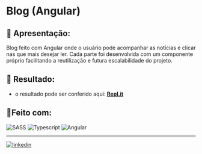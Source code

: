 # Blog (Angular)

## 📝 Apresentação:
Blog feito com Angular onde o usuário pode acompanhar as notícias e clicar nas que mais desejar ler. 
Cada parte foi desenvolvida com um componente próprio facilitando a reutilização e futura escalabilidade do projeto.

## 🎨 Resultado:
- o resultado pode ser conferido aqui: [**Repl.it**](https://iuriluna.github.io/Conversor-de-Moedas/) 


## 🔨Feito com:

<img src="https://img.shields.io/badge/Sass-CC6699?style=for-the-badge&logo=sass&logoColor=white" alt="SASS">
<img src="https://img.shields.io/badge/TypeScript-007ACC?style=for-the-badge&logo=typescript&logoColor=white" alt="Typescript">
<img src="https://img.shields.io/badge/Angular-DD0031?style=for-the-badge&logo=angular&logoColor=white" alt="Angular">


----

[![linkedin](https://img.shields.io/badge/LinkedIn-0077B5?style=for-the-badge&logo=linkedin&logoColor=white)](https://www.linkedin.com/in/iuri-klimaschenski-luna/)
